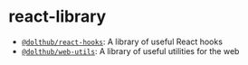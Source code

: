 # react-library

- [`@dolthub/react-hooks`](https://github.com/dolthub/react-library/tree/main/packages/hooks): A library of useful React hooks
- [`@dolthub/web-utils`](https://github.com/dolthub/react-library/tree/main/packages/utils): A library of useful utilities for the web
